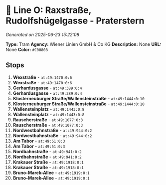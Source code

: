 # 🚊 Line O: Raxstraße, Rudolfshügelgasse - Praterstern

*Generated on 2025-06-23 15:22:08*

**Type:** Tram
**Agency:** Wiener Linien GmbH & Co KG
**Description:** None
**URL:** None
**Color:** `#C00808`

## Stops

1. **Wexstraße** - `at:49:1470:0:6`
2. **Wexstraße** - `at:49:1470:0:6`
3. **Gerhardusgasse** - `at:49:389:0:4`
4. **Gerhardusgasse** - `at:49:389:0:4`
5. **Klosterneuburger Straße/Wallensteinstraße** - `at:49:1444:0:10`
6. **Klosterneuburger Straße/Wallensteinstraße** - `at:49:1444:0:10`
7. **Wallensteinplatz** - `at:49:1443:0:8`
8. **Wallensteinplatz** - `at:49:1443:0:8`
9. **Rauscherstraße** - `at:49:1077:0:3`
10. **Rauscherstraße** - `at:49:1077:0:3`
11. **Nordwestbahnstraße** - `at:49:944:0:2`
12. **Nordwestbahnstraße** - `at:49:944:0:2`
13. **Am Tabor** - `at:49:51:0:3`
14. **Am Tabor** - `at:49:51:0:3`
15. **Nordbahnstraße** - `at:49:941:0:2`
16. **Nordbahnstraße** - `at:49:941:0:2`
17. **Krakauer Straße** - `at:49:1918:0:1`
18. **Krakauer Straße** - `at:49:1918:0:1`
19. **Bruno-Marek-Allee** - `at:49:1919:0:1`
20. **Bruno-Marek-Allee** - `at:49:1919:0:1`